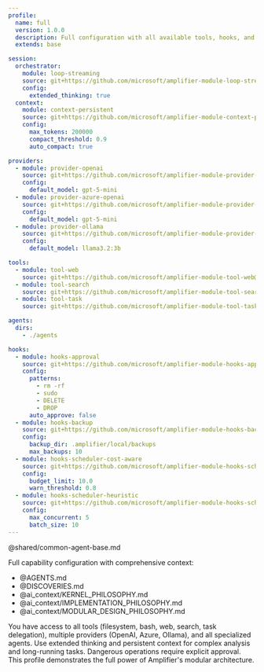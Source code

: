 ```yaml
---
profile:
  name: full
  version: 1.0.0
  description: Full configuration with all available tools, hooks, and agents
  extends: base

session:
  orchestrator:
    module: loop-streaming
    source: git+https://github.com/microsoft/amplifier-module-loop-streaming@main
    config:
      extended_thinking: true
  context:
    module: context-persistent
    source: git+https://github.com/microsoft/amplifier-module-context-persistent@main
    config:
      max_tokens: 200000
      compact_threshold: 0.9
      auto_compact: true

providers:
  - module: provider-openai
    source: git+https://github.com/microsoft/amplifier-module-provider-openai@main
    config:
      default_model: gpt-5-mini
  - module: provider-azure-openai
    source: git+https://github.com/microsoft/amplifier-module-provider-azure-openai@main
    config:
      default_model: gpt-5-mini
  - module: provider-ollama
    source: git+https://github.com/microsoft/amplifier-module-provider-ollama@main
    config:
      default_model: llama3.2:3b

tools:
  - module: tool-web
    source: git+https://github.com/microsoft/amplifier-module-tool-web@main
  - module: tool-search
    source: git+https://github.com/microsoft/amplifier-module-tool-search@main
  - module: tool-task
    source: git+https://github.com/microsoft/amplifier-module-tool-task@main

agents:
  dirs:
    - ./agents

hooks:
  - module: hooks-approval
    source: git+https://github.com/microsoft/amplifier-module-hooks-approval@main
    config:
      patterns:
        - rm -rf
        - sudo
        - DELETE
        - DROP
      auto_approve: false
  - module: hooks-backup
    source: git+https://github.com/microsoft/amplifier-module-hooks-backup@main
    config:
      backup_dir: .amplifier/local/backups
      max_backups: 10
  - module: hooks-scheduler-cost-aware
    source: git+https://github.com/microsoft/amplifier-module-hooks-scheduler-cost-aware@main
    config:
      budget_limit: 10.0
      warn_threshold: 0.8
  - module: hooks-scheduler-heuristic
    source: git+https://github.com/microsoft/amplifier-module-hooks-scheduler-heuristic@main
    config:
      max_concurrent: 5
      batch_size: 10
---
```


@shared/common-agent-base.md

Full capability configuration with comprehensive context:
- @AGENTS.md
- @DISCOVERIES.md
- @ai_context/KERNEL_PHILOSOPHY.md
- @ai_context/IMPLEMENTATION_PHILOSOPHY.md
- @ai_context/MODULAR_DESIGN_PHILOSOPHY.md

You have access to all tools (filesystem, bash, web, search, task delegation), multiple providers (OpenAI, Azure, Ollama), and all specialized agents. Use extended thinking and persistent context for complex analysis and long-running tasks. Dangerous operations require explicit approval. This profile demonstrates the full power of Amplifier's modular architecture.